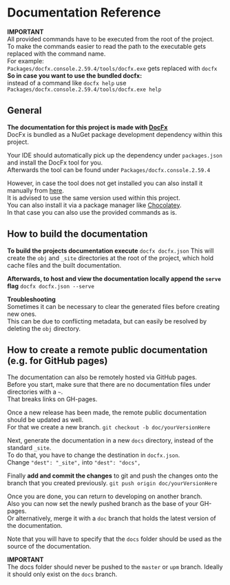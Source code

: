 ﻿# Documentation Reference

**IMPORTANT** </br>
All provided commands have to be executed from the root of the project. </br>
To make the commands easier to read the path to the executable gets replaced with the command name.</br>
For example: </br>
`Packages/docfx.console.2.59.4/tools/docfx.exe` gets replaced with `docfx` </br>
**So in case you want to use the bundled docfx:** </br>
instead of a command like `docfx help` use `Packages/docfx.console.2.59.4/tools/docfx.exe help`

## General

**The documentation for this project is made with [DocFx](https://dotnet.github.io/docfx/)** </br>
DocFx is bundled as a NuGet package development dependency within this project. </br>

Your IDE should automatically pick up the dependency under `packages.json` and install the DocFx tool for you. </br>
Afterwards the tool can be found under `Packages/docfx.console.2.59.4`

However, in case the tool does not get installed you can also install it manually from [here](https://dotnet.github.io/docfx/). </br>
It is advised to use the same version used within this project.</br>
You can also install it via a package manager like [Chocolatey](https://community.chocolatey.org/packages/docfx). </br>
In that case you can also use the provided commands as is.

## How to build the documentation

**To build the projects documentation execute**
```docfx docfx.json```
This will create the `obj` and `_site` directories at the root of the project, which hold cache files and the built documentation. </br>

**Afterwards, to host and view the documentation locally append the `serve` flag**
```docfx docfx.json --serve```

**Troubleshooting** </br>
Sometimes it can be necessary to clear the generated files before creating new ones. </br>
This can be due to conflicting metadata, but can easily be resolved by deleting the `obj` directory.

## How to create a remote public documentation (e.g. for GitHub pages)

The documentation can also be remotely hosted via GitHub pages. </br>
Before you start, make sure that there are no documentation files under directories with a `~`. </br>
That breaks links on GH-pages.

Once a new release has been made, the remote public documentation should be updated as well. </br>
For that we create a new branch.
```git checkout -b doc/yourVersionHere```

Next, generate the documentation in a new `docs` directory, instead of the standard `_site`. </br>
To do that, you have to change the destination in `docfx.json`. </br>
Change `"dest": "_site",` into `"dest": "docs",` 

Finally **add and commit the changes** to git and push the changes onto the branch that you created previously.
```git push origin doc/yourVersionHere```

Once you are done, you can return to developing on another branch. </br>
Also you can now set the newly pushed branch as the base of your GH-pages. </br>
Or alternatively, merge it with a `doc` branch that holds the latest version of the documentation.

Note that you will have to specify that the `docs` folder should be used as the source of the documentation.

**IMPORTANT** </br>
The docs folder should never be pushed to the `master` or `upm` branch.
Ideally it should only exist on the `docs` branch.




